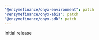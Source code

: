 ```yaml
---
"@enzymefinance/onyx-environment": patch
"@enzymefinance/onyx-abis": patch
"@enzymefinance/onyx-sdk": patch
---
```


Initial release
